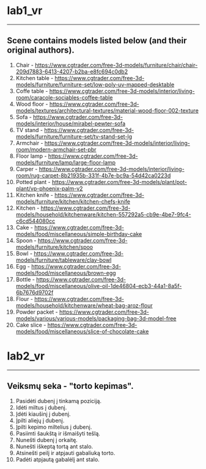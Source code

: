 # lab1_vr
-------------------
## Scene contains models listed below (and their original authors).
1. Chair - https://www.cgtrader.com/free-3d-models/furniture/chair/chair-209d7883-6413-4207-b2ba-e8fc694c0db2
2. Kitchen table - https://www.cgtrader.com/free-3d-models/furniture/furniture-set/low-poly-uv-mapped-desktable
3. Coffe table - https://www.cgtrader.com/free-3d-models/interior/living-room/caracole-sociables-coffee-table
4. Wood floor - https://www.cgtrader.com/free-3d-models/textures/architectural-textures/material-wood-floor-002-texture
5. Sofa - https://www.cgtrader.com/free-3d-models/interior/house/mirabel-pewter-sofa
6. TV stand - https://www.cgtrader.com/free-3d-models/furniture/furniture-set/tv-stand-set-lg
7. Armchair - https://www.cgtrader.com/free-3d-models/interior/living-room/modern-armchair-set-pbr
8. Floor lamp - https://www.cgtrader.com/free-3d-models/furniture/lamp/large-floor-lamp
9. Carper - https://www.cgtrader.com/free-3d-models/interior/living-room/rug-carpet-8b21935b-331f-4b7e-bc9a-54d42ca0223d
10. Potted plant - https://www.cgtrader.com/free-3d-models/plant/pot-plant/vp-phoenix-palm-v2
11. Kitchen knife - https://www.cgtrader.com/free-3d-models/furniture/kitchen/kitchen-chefs-knife
12. Kitchen - https://www.cgtrader.com/free-3d-models/household/kitchenware/kitchen-557292a5-cb9e-4be7-9fc4-c6cd544080cc
13. Cake - https://www.cgtrader.com/free-3d-models/food/miscellaneous/simple-birthday-cake
14. Spoon - https://www.cgtrader.com/free-3d-models/furniture/kitchen/spoo
15. Bowl - https://www.cgtrader.com/free-3d-models/furniture/tableware/clay-bowl
16. Egg - https://www.cgtrader.com/free-3d-models/food/miscellaneous/brown-egg
17. Bottle - https://www.cgtrader.com/free-3d-models/food/miscellaneous/olive-oil-1de46804-ecb3-44a1-8a5f-6b7676d9702f
18. Flour - https://www.cgtrader.com/free-3d-models/household/kitchenware/wheat-bag-aroz-flour
19. Powder packet - https://www.cgtrader.com/free-3d-models/various/various-models/packaging-bag-3d-model-free
20. Cake slice - https://www.cgtrader.com/free-3d-models/food/miscellaneous/slice-of-chocolate-cake


# lab2_vr
-------------------
## Veiksmų seka - "torto kepimas".
1. Pasidėti dubenį į tinkamą poziciją.
2. Idėti miltus į dubenį.
3. Įdėti kiaušinį į dubenį.
4. Įpilti aliejų į dubenį.
5. Įpilti kepimo miltelius į dubenį.
6. Pasiimti šaukštą ir išmaišyti tešlą.
7. Nunešti dubenį į orkaitę.
8. Nunešti iškeptą tortą ant stalo.
9. Atsinešti peilį ir atpjauti gabaliuką torto.
10. Padėti atpjautą gabalėlį ant stalo.
